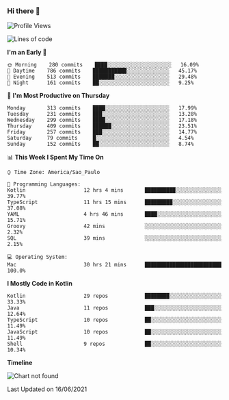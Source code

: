 ### Hi there 👋

<!--
**fernandonogueira/fernandonogueira** is a ✨ _special_ ✨ repository because its `README.md` (this file) appears on your GitHub profile.

Here are some ideas to get you started:

- 🔭 I’m currently working on ...
- 🌱 I’m currently learning ...
- 👯 I’m looking to collaborate on ...
- 🤔 I’m looking for help with ...
- 💬 Ask me about ...
- 📫 How to reach me: ...
- 😄 Pronouns: ...
- ⚡ Fun fact: ...
-->

<!--START_SECTION:waka-->
![Profile Views](http://img.shields.io/badge/Profile%20Views-2-blue)

![Lines of code](https://img.shields.io/badge/From%20Hello%20World%20I%27ve%20Written-564193%20lines%20of%20code-blue)

**I'm an Early 🐤** 

```text
🌞 Morning    280 commits    ████░░░░░░░░░░░░░░░░░░░░░   16.09% 
🌆 Daytime    786 commits    ███████████░░░░░░░░░░░░░░   45.17% 
🌃 Evening    513 commits    ███████░░░░░░░░░░░░░░░░░░   29.48% 
🌙 Night      161 commits    ██░░░░░░░░░░░░░░░░░░░░░░░   9.25%

```
📅 **I'm Most Productive on Thursday** 

```text
Monday       313 commits    ████░░░░░░░░░░░░░░░░░░░░░   17.99% 
Tuesday      231 commits    ███░░░░░░░░░░░░░░░░░░░░░░   13.28% 
Wednesday    299 commits    ████░░░░░░░░░░░░░░░░░░░░░   17.18% 
Thursday     409 commits    ██████░░░░░░░░░░░░░░░░░░░   23.51% 
Friday       257 commits    ███░░░░░░░░░░░░░░░░░░░░░░   14.77% 
Saturday     79 commits     █░░░░░░░░░░░░░░░░░░░░░░░░   4.54% 
Sunday       152 commits    ██░░░░░░░░░░░░░░░░░░░░░░░   8.74%

```


📊 **This Week I Spent My Time On** 

```text
⌚︎ Time Zone: America/Sao_Paulo

💬 Programming Languages: 
Kotlin                   12 hrs 4 mins       ██████████░░░░░░░░░░░░░░░   39.77% 
TypeScript               11 hrs 15 mins      █████████░░░░░░░░░░░░░░░░   37.08% 
YAML                     4 hrs 46 mins       ████░░░░░░░░░░░░░░░░░░░░░   15.71% 
Groovy                   42 mins             ░░░░░░░░░░░░░░░░░░░░░░░░░   2.32% 
SQL                      39 mins             ░░░░░░░░░░░░░░░░░░░░░░░░░   2.15%

💻 Operating System: 
Mac                      30 hrs 21 mins      █████████████████████████   100.0%

```

**I Mostly Code in Kotlin** 

```text
Kotlin                   29 repos            ████████░░░░░░░░░░░░░░░░░   33.33% 
Java                     11 repos            ███░░░░░░░░░░░░░░░░░░░░░░   12.64% 
TypeScript               10 repos            ██░░░░░░░░░░░░░░░░░░░░░░░   11.49% 
JavaScript               10 repos            ██░░░░░░░░░░░░░░░░░░░░░░░   11.49% 
Shell                    9 repos             ██░░░░░░░░░░░░░░░░░░░░░░░   10.34%

```


**Timeline**

![Chart not found](https://raw.githubusercontent.com/fernandonogueira/fernandonogueira/master/charts/bar_graph.png) 


 Last Updated on 16/06/2021
<!--END_SECTION:waka-->
